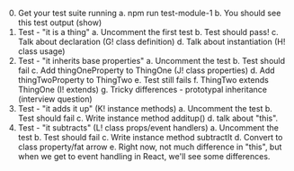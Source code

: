 0. Get your test suite running
  a. npm run test-module-1
  b. You should see this test output (show)
1. Test - "it is a thing"
  a. Uncomment the first test
  b. Test should pass!
  c. Talk about declaration (G! class definition)
  d. Talk about instantiation (H! class usage)
2. Test - "it inherits base properties" 
  a. Uncomment the test
  b. Test should fail
  c. Add thingOneProperty to ThingOne (J! class properties)
  d. Add thingTwoProperty to ThingTwo
  e. Test still fails
  f. ThingTwo extends ThingOne (I! extends)
  g. Tricky differences - prototypal inheritance (interview question)
3. Test - "it adds it up" (K! instance methods)
  a. Uncomment the test
  b. Test should fail
  c. Write instance method additup()
  d. talk about "this".
4. Test - "it subtracts" (L! class props/event handlers)
  a. Uncomment the test
  b. Test should fail
  c. Write instance method subtractIt
  d. Convert to class property/fat arrow
  e. Right now, not much difference in "this", but when we get to event handling in React, we'll see some differences.
